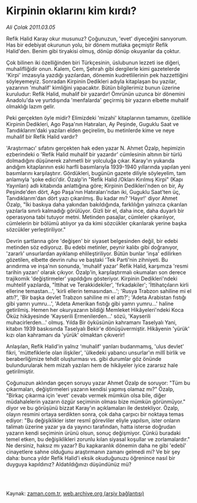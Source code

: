 # Kirpinin oklarını kim kırdı?

*Ali Çolak 2011.03.05*

<td class="columnist-detail">
<p>Refik Halid Karay okur musunuz? Çoğunuzun, 'evet' diyeceğini sanıyorum. Has bir edebiyat okurunun yolu, bir dönem mutlaka geçmiştir Refik Halid'den. Benim gibi tiryakisi olmuş, dönüp dönüp okuyanlar da çoktur.</p>
<p>
<div id="haberMetinDiv">
<p>Çok bilinen iki özelliğinden biri Türkçesinin, üslubunun lezzeti ise diğeri, muhalifliğidir onun. Kalem, Cem, Şehrah gibi dergilerle kimi gazetelerde 'Kirpi' imzasıyla yazdığı yazılardan, dönemin kudretlilerinin pek hazzettiğini söyleyemeyiz. Sonradan Kirpinin Dedikleri adıyla kitaplaşan bu yazılar, yazarının 'muhalif' kimliğini yapacaktır. Bütün bilgilerimiz bunun üzerine kuruludur: Refik Halid, muhalif bir yazardır! Ömrünün uzunca bir dönemini Anadolu'da ve yurtdışında 'menfalarda' geçirmiş bir yazarın elbette muhalif olmaklığı lazım gelir.
<p>Peki gerçekten öyle midir? Elimizdeki 'mizahi' kitaplarının tamamını, özellikle Kirpinin Dedikleri, Ago Paşa'nın Hatıraları, Ay Peşinde, Guguklu Saat ve Tanıdıklarım'daki yazıları elden geçirelim, bu metinlerde kime ve neye muhalif bir Refik Halid vardır?
<p>'Araştırmacı' sıfatını gerçekten hak eden yazar N. Ahmet Özalp, hepimizin ezberindeki o 'Refik Halid muhalif bir yazardır' cümlesinin altının bir türlü dolmadığını düşünerek zahmetli bir yolculuğa çıkar. Karay'ın yukarıda andığım kitaplarının eski harfli basımlarıyla 1939-1940 yıllarında yapılan yeni basımlarını karşılaştırır. Gördükleri, bugünün gazete diliyle söyleyelim, tam anlamıyla 'şoke edici'dir. Özalp'in "Refik Halid /Okları Kırılmış Kirpi" (Kapı Yayınları) adlı kitabında anlattığına göre; Kirpinin Dedikleri'nden on bir, Ay Peşinde'den dört, Ago Paşa'nın Hatıraları'ndan iki, Guguklu Saat'ten üç, Tanıdıklarım'dan dört yazı çıkarılmış. Bu kadar mı? 'Hayır!' diyor Ahmet Özalp, "İki baskıya daha yakından bakıldığında, farklılığın yalnızca çıkarılan yazılarla sınırlı kalmadığı görülüyor. Gizli bir el, daha ince, daha duyarlı bir operasyona tabi tutuyor metni. Metinden pasajlar, cümleler çıkarılıyor, cümlelerin bir bölümü atılıyor ya da kimi sözcükler çıkarılarak yerine başka sözcükler yerleştiriliyor."
<p>Devrin şartlarına göre 'değişen' bir siyaset belgesinden değil, bir edebi metinden söz ediyoruz. Bu edebi metinler, peynir kalıbı gibi doğranıyor, 'zararlı' unsurlardan ayıklanıp ehlileştiriliyor. Bütün bunlar 'inşa' edilirken gözetilen, elbette devrin ruhu ve baştaki 'Tek Parti'nin zihniyeti. Bu arındırma ve inşa'nın sonunda, 'muhalif yazar' Refik Halid, karşımıza 'resmi tarihin yazarı' olarak çıkıyor. Özalp'in, karşılaştırmalı okumaları son derece trajikomik 'değiştirmeler' yapıldığını gösteriyor. Kirpinin Dedikleri'ndeki muhtelif yazılarda, "İttihat ve Terakkidekiler', 'fırkadakiler'; 'İttihatçıların kirli ellerine temastan...', 'kirli ellerin temasından...'; 'Rusya Trabzon sahiline mi el attı?', 'Bir başka devlet Trabzon sahiline mi el attı?'; 'Adeta Arabistan fıstığı gibi yamrı yumru...', 'Adeta Amerikan fıstığı gibi yamrı yumru...' haline getirilmiş. Hemen her okuryazarın bildiği Memleket Hikâyeleri'ndeki Koca Öküz hikâyesinde 'Kayserili Ermenilerden...' sözü, 'Kayserili muhacirlerden...' olmuş. Yılda Bir öyküsünün kahramanı Taselyalı Yani, kitabın 1939 baskısında Taselyalı Bekir'e dönüşüvermiştir. Hikâyenin 'yürük' kızı olan kahramanı da 'yürük' olmaktan çıkıverir!
<p>Anlaşılan, Refik Halid'in yalnız 'muhalif' yanları budanmamış, 'ulus devlet' fikri, 'müttefiklerle olan ilişkiler', 'ülkedeki yabancı unsurlar'ın millî birlik ve beraberliğimize tehdit oluşturması vs. gibi durumlar göz önünde bulundurularak hem mizah yazıları hem de hikâyeler iyice zararsız hale getirilmiştir.
<p>Çoğunuzun aklından geçen soruyu yazar Ahmet Özalp de soruyor: "Tüm bu çıkarmaları, değiştirmeleri yazarın kendisi yapmış olamaz mı?" Özalp, "Birkaç çıkarma için 'evet' cevabı vermek mümkün olsa bile, diğer müdahalelerin yazarın özgür seçiminin olması bize mümkün görünmüyor." diyor ve bu görüşünü bizzat Karay'ın açıklamaları ile destekliyor. Özalp, olayın resmini ortaya serdikten sonra, çok daha çarpıcı bir noktaya temas ediyor: "Bu değişiklikler ister resmî görevliler eliyle yapılsın, ister onların talimatı üzerine yazar ya da yayıncı tarafından, hatta isterse doğrudan yazarın kendi seçiminin ürünü olsun, sonuç değişmiyor. Çünkü buradaki temel etken, bu değişiklikleri zorunlu kılan siyasal koşullar ve zorlamalardır." Ne dersiniz, haksız mı yazar? Bu kapkaranlık dönemin daha ne gibi 'edebî' cinayetlere sahne olduğunu araştırmanın zamanı gelmedi mi? Ve bir şey daha: bunca yıldır Refik Halid'i eksik okuduğunuzu öğrenince nasıl bir duyguya kapıldınız? Aldatıldığınızı düşündünüz mü? </p></p></p></p></p></p></div>
</p>


<p><br>
		 </br></p></td>

Kaynak: [zaman.com.tr](http://zaman.com.tr/yazar.do?yazino=1102625), [web.archive.org (arşiv bağlantısı)](http://web.archive.org/web/20110405203304/http://zaman.com.tr:80/yazar.do?yazino=1102625)
